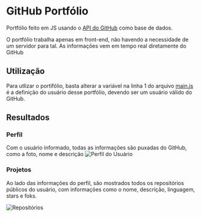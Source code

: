 
# GitHub Portfólio
Portfólio feito em JS usando o [API do GitHub](https://api.github.com) como base de dados.

O portfólio trabalha apenas em front-end, não havendo a necessidade de um servidor para tal. As informações vem em tempo real diretamente do GitHub

## Utilização
Para utlizar o portifólio, basta alterar a variável na linha 1 do arquivo [main.js](https://github.com/gmonteeeiro/github-portfolio/blob/master/js/main.js) é a definição do usuário desse portfólio, devendo ser um usuário válido do GitHub.

## Resultados

### Perfil
Com o usuário informado, todas as informações são puxadas do GitHub, como a foto, nome e descrição
![Perfil do Usuário](https://i.imgur.com/fZGk7DR.png)

### Projetos
Ao lado das informações do perfil, são mostrados todos os repositórios públicos do usuário, com informações como o nome, descrição, linguagem, stars e foks.

![Repositórios](https://i.imgur.com/zGt0KWR.png)
